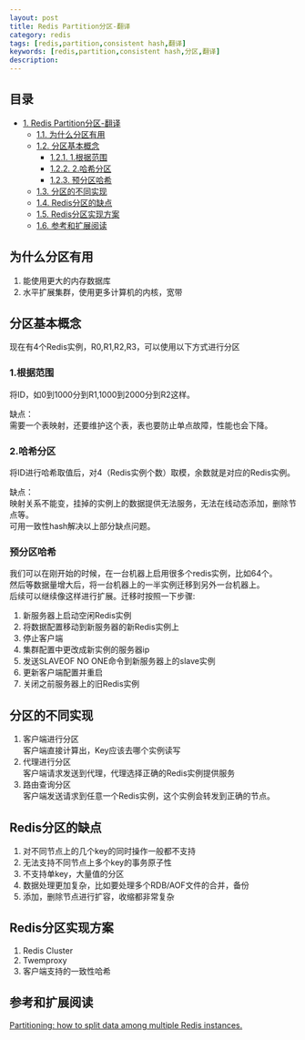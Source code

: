 ```yaml
---
layout: post
title: Redis Partition分区-翻译
category: redis
tags: [redis,partition,consistent hash,翻译]
keywords: [redis,partition,consistent hash,分区,翻译]
description: 
---
```

<div id="table-of-contents">
<h2>目录</h2>
<div id="text-table-of-contents">
<ul>
<li><a href="#sec-1">1. Redis Partition分区-翻译</a>
<ul>
<li><a href="#sec-1-1">1.1. 为什么分区有用</a></li>
<li><a href="#sec-1-2">1.2. 分区基本概念</a>
<ul>
<li><a href="#sec-1-2-1">1.2.1. 1.根据范围</a></li>
<li><a href="#sec-1-2-2">1.2.2. 2.哈希分区</a></li>
<li><a href="#sec-1-2-3">1.2.3. 预分区哈希</a></li>
</ul>
</li>
<li><a href="#sec-1-3">1.3. 分区的不同实现</a></li>
<li><a href="#sec-1-4">1.4. Redis分区的缺点</a></li>
<li><a href="#sec-1-5">1.5. Redis分区实现方案</a></li>
<li><a href="#sec-1-6">1.6. 参考和扩展阅读</a></li>
</ul>
</li>
</ul>
</div>
</div>



## 为什么分区有用<a id="sec-1-1" name="sec-1-1"></a>

1. 能使用更大的内存数据库  
2. 水平扩展集群，使用更多计算机的内核，宽带  

## 分区基本概念<a id="sec-1-2" name="sec-1-2"></a>

现在有4个Redis实例，R0,R1,R2,R3，可以使用以下方式进行分区  

### 1.根据范围<a id="sec-1-2-1" name="sec-1-2-1"></a>

将ID，如0到1000分到R1,1000到2000分到R2这样。  

缺点：  
需要一个表映射，还要维护这个表，表也要防止单点故障，性能也会下降。  

### 2.哈希分区<a id="sec-1-2-2" name="sec-1-2-2"></a>

将ID进行哈希取值后，对4（Redis实例个数）取模，余数就是对应的Redis实例。  

缺点：  
映射关系不能变，挂掉的实例上的数据提供无法服务，无法在线动态添加，删除节点等。  
可用一致性hash解决以上部分缺点问题。  

### 预分区哈希<a id="sec-1-2-3" name="sec-1-2-3"></a>

我们可以在刚开始的时候，在一台机器上启用很多个redis实例，比如64个。  
然后等数据量增大后，将一台机器上的一半实例迁移到另外一台机器上。  
后续可以继续像这样进行扩展。迁移时按照一下步骤:  
1. 新服务器上启动空闲Redis实例
2. 将数据配置移动到新服务器的新Redis实例上
3. 停止客户端
4. 集群配置中更改成新实例的服务器ip
5. 发送SLAVEOF NO ONE命令到新服务器上的slave实例
6. 更新客户端配置并重启
7. 关闭之前服务器上的旧Redis实例

## 分区的不同实现<a id="sec-1-3" name="sec-1-3"></a>

1. 客户端进行分区  
客户端直接计算出，Key应该去哪个实例读写  
2. 代理进行分区  
客户端请求发送到代理，代理选择正确的Redis实例提供服务  
3. 路由查询分区  
客户端发送请求到任意一个Redis实例，这个实例会转发到正确的节点。  

## Redis分区的缺点<a id="sec-1-4" name="sec-1-4"></a>

1.  对不同节点上的几个key的同时操作一般都不支持
2.  无法支持不同节点上多个key的事务原子性
3.  不支持单key，大量值的分区
4.  数据处理更加复杂，比如要处理多个RDB/AOF文件的合并，备份
5.  添加，删除节点进行扩容，收缩都非常复杂

## Redis分区实现方案<a id="sec-1-5" name="sec-1-5"></a>

1.  Redis Cluster
2.  Twemproxy
3.  客户端支持的一致性哈希

## 参考和扩展阅读<a id="sec-1-6" name="sec-1-6"></a>

[Partitioning: how to split data among multiple Redis instances.](https://redis.io/topics/partitioning)
